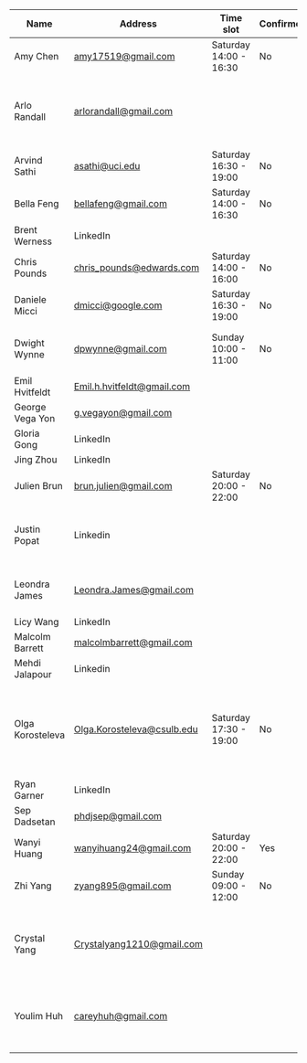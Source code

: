 | Name             | Address                    | Time slot | Confirmed | Comment |
|------------------|----------------------------|-----------|-----------|---------|
| Amy Chen         | amy17519@gmail.com         | Saturday 14:00 - 16:30 | No  | Any time |
| Arlo Randall     | arlorandall@gmail.com      | | | Interested but will need to wait on picking a time |
| Arvind Sathi     | asathi@uci.edu             | Saturday 16:30 - 19:00 | No  | Any time |
| Bella Feng       | bellafeng@gmail.com        | Saturday 14:00 - 16:30 | No  | Saturday Afternoon |
| Brent Werness    | LinkedIn                   | | | |
| Chris Pounds     | chris_pounds@edwards.com   | Saturday 14:00 - 16:00 | No  | Saturday 13:00-16:00 |
| Daniele Micci    | dmicci@google.com          | Saturday 16:30 - 19:00 | No  | Saturday 2PM - 7PM |
| Dwight Wynne     | dpwynne@gmail.com          | Sunday 10:00 - 11:00 | No  | Sunday morning, 10:00-11:00 |
| Emil Hvitfeldt   | Emil.h.hvitfeldt@gmail.com | | | Busy |
| George Vega Yon  | g.vegayon@gmail.com        | | | Busy |
| Gloria Gong      | LinkedIn                   | | | Busy |
| Jing Zhou        | LinkedIn                   | | | Busy |
| Julien Brun      | brun.julien@gmail.com      | Saturday 20:00 - 22:00 | No  | Evening or early morning |
| Justin Popat     | Linkedin                   | | | looking for a link to the event. I sent it |
| Leondra James    | Leondra.James@gmail.com    | | | She will get back to me 2 April |
| Licy Wang        | LinkedIn                   | | | |
| Malcolm Barrett  | malcolmbarrett@gmail.com   | | | Busy |
| Mehdi Jalapour   | Linkedin                   | | | Busy |
| Olga Korosteleva | Olga.Korosteleva@csulb.edu | Saturday 17:30 - 19:00 | No  | Saturday 17:30-19:30 - another option is Saturday 14:00-15:00 |
| Ryan Garner      | LinkedIn                   | | | Maybe |
| Sep Dadsetan     | phdjsep@gmail.com          | | | Busy |
| Wanyi Huang      | wanyihuang24@gmail.com     | Saturday 20:00 - 22:00 | Yes | She is interested |
| Zhi Yang         | zyang895@gmail.com         | Sunday 09:00 - 12:00 | No  | Sunday morning |
|                  |                            | | | |
| Crystal Yang     | Crystalyang1210@gmail.com  | | | She can help in the main room on saturday or sunday |
| Youlim Huh       | careyhuh@gmail.com         | | | She can help out any way that we need her too |
